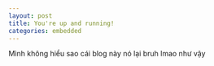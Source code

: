 ```yaml
---
layout: post
title: You're up and running!
categories: embedded
---
```


Mình không hiểu sao cái blog này nó lại bruh lmao như vậy
